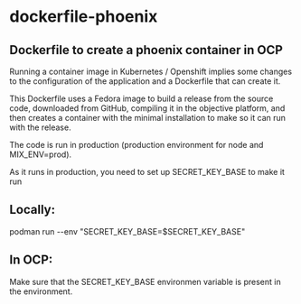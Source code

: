 # dockerfile-phoenix
## Dockerfile to create a phoenix container in OCP

Running a container image in Kubernetes / Openshift implies some changes to the configuration of the application and a Dockerfile that can create it.

This Dockerfile uses a Fedora image to build a release from the source code, downloaded from GitHub, compiling it in the objective platform, and then creates a container with the minimal installation to make so it can run with the release.

The code is run in production (production environment for node and MIX_ENV=prod).

As it runs in production, you need to set up SECRET_KEY_BASE to make it run

Locally:
-----
podman run --env "SECRET_KEY_BASE=$SECRET_KEY_BASE" <image-name>

In OCP:
-----
Make sure that the SECRET_KEY_BASE environmen variable is present in the environment.

